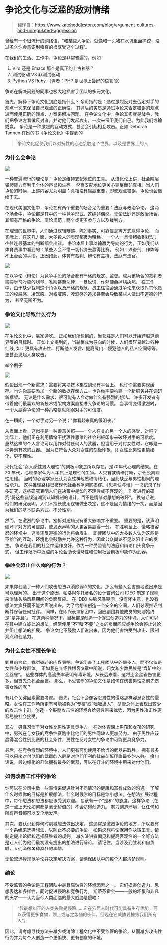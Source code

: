 # 争论文化与泛滥的敌对情绪

> 翻译自：https://www.kateheddleston.com/blog/argument-cultures-and-unregulated-aggression

曾经有一个很流行的网络语，"和某些人争论，就像和一头猪在水坑里面摔跤，没过多久你会意识到猪真的很享受这个过程"。

在我们的生活、工作中，争论是非常普遍的，例如：

1. Vim 还是 Emacs 那个是真正的上古神器？
2. 测试驱动 VS 非测试驱动
3. Python VS Ruby （译者：PHP 是世界上最好的语言😊）

争论在解决问题的同事也极大地损害了团队的多元文化。

首先，解释下争论文化到底是指什么？
争论指的是：通过激烈反对去否定对手的观点一次来保证自己观点的正确性，
其背后的实质是通过争论来否定错误的观点进而使用正确的观点、方案来解决问题。
在争论文化中，争论其实就是战争，我们把争论方看做反对者，并对他们发起攻击，一次来保卫我们自己。为此我们或输或赢。
争论是一种激烈的互动方式，甚至会引起相互攻击。正如 Deborah Tannen 在她的书《争论文化》中提到的

> 争论文化促使我们以对抗性的心态接触这个世界，以及是世界上的人


### 为什么会争论

![](https://fudongdong-statics.oss-cn-beijing.aliyuncs.com/images/20220313/7a40e1c6b1b34191a43b2c7cc2073eaa.png?x-oss-process=image/resize,w_800/quality,q_80)

一种普遍流行的理论是：争论是维持支配地位的工具。
从进化论上讲，社会阶层攀爬能力有利于个体的声誉和生存。
然而支配地位更关心输赢而非真相。当人们争论的时候，上述内容尤为明显：真相没有输赢重要，即使观点错误，争论也会继续下去。

在现代美国文化中，争论在有两个重要的场合尤为重要：法庭与政治争论。
这两个场合中，争论都是其中的一种竞争形式，这绝非偶然。无论法庭还是政治场合，其都有严格的争论、辩论规范：两个或更多参与方以及裁判方。

在理想的世界中，人们通过逻辑辩述、陈列事实、可靠信息等方式赢得争论，
而实际上，在这几方面，大多数人的表现都极为糟糕。
一个人一旦情绪收到扰动，往往连最基本的判断都会出错。
争论本质上事以输赢为导向的行为，正如我们从体育赛事中看到的：某些人会不惜一切代价去赢得比赛。
例如：兴奋剂、作弊等不上台面的手段。正因如此，体育有裁判、辩论有主持、法庭有法官。

![](https://fudongdong-statics.oss-cn-beijing.aliyuncs.com/images/20220313/1d82cf939fb24992975b9c6b97ada588.png?x-oss-process=image/resize,w_800/quality,q_80)


在以争论（辩论）为竞争手段的场合都有严格的规定、监督。成为该场合的裁判者需要学习对应的规章、准则甚至法律，一旦说谎、作弊便会掉线执照。
在工作中，由于缺少裁判这个角色以及严格的规范，员工往往会通过争论来获取对其他员工的权威感、凌驾感。对权威感、凌驾感的追求甚至会导致某些人做出不道德的行为，
甚至无所不为。

### 争论文化导致什么行为

![](https://fudongdong-statics.oss-cn-beijing.aliyuncs.com/images/20220313/fcd22903cd3541dcbaad49c8b09a16f1.png?x-oss-process=image/resize,w_800/quality,q_80)


在争论文化中，赢家通吃。
正如我们所谈到的，当获胜是人们可以开始跨越道德界限的目标时。
正如上文提到的，当输赢成为导向的时候，人们很容易越过各种红线,
如：更具有攻击性、打断他人发言、提高嗓门、侵犯他人的私人空间等等。
更甚至发起人身攻击。

举个例子

![](https://fudongdong-statics.oss-cn-beijing.aliyuncs.com/images/20220313/8c46f7b930654a65b65d0d5703036f4f.png?x-oss-process=image/resize,w_800/quality,q_80)


假设出现一个新需求：需要将某项技术集成到现有平台上。
也许你需要实现缓存。也许你需要添加一个新的数据存储方式。也许你需要构建一个新服务并在调研新框架。
无论是什么需求，很可能有人会对做什么有强烈的想法。
许多开发者有带着他们最喜欢的新技术或架构方案直接进入争论的习惯。
当事情变得激烈时，一个人赢得争论的一种策略是就削弱对手的可信度。

在一瞬间，一个对手对另一个说：“你看起来真的很沮丧。”

从表面上看，这似乎是一种善意关照——一个人在关心另一个人的感受，对吧？
实际上，他们正在利用情绪干扰理性思维的社会刻板印象来破坏对手的可信度。
虽然这样的个人言论可以用作对付任何人的武器，但当用于对付女性时，它却是一种特别有效的武器。
因为它符合大众对女性的刻板印象，即女性比男性更情绪化，更不理性。

现代社会“女人感性男人理性”的刻板印象之所以存在，是70年代心理的结果。在 70 年代，心理学家认为人本质上是理性的生物。人只有被情绪打断，才会脱离理性思维。
当时的心理学家还认为女性神经质和情绪化，因此缺乏与男性相同的理性能力。
这种推理路线已被现代社会科学彻底揭穿。《思考快与慢》一书记录了许多研究，这些研究表明人们在决策中是如何不理性或不客观的。
作者进行的研究“将这些错误追溯到认知机制的设计，而不是情绪对思想的破坏”。
换句话说，他们的研究表明，人们不擅长使用逻辑做出决定，这不是因为情绪的干扰，而是因为我们的基本联系方式。不分性别。

然而，在激烈的争论中，挫折对逻辑没有重大影响并不重要。
重要的是，该声明破坏了对方的可信度，使发表声明的人更容易赢得一分。
在胜利至上、侵略被容忍的环境中，这类违反道德的行为将会发生。
即使团队中的大多数人认为这些是不恰当的互动，环境也会鼓励并允许这种行为，因此公众舆论不足以阻止它的发生。
争论在我们的社会中运作良好，作为一种受监管的法庭和辩论口头竞争形式，
但工作场所中泛滥的争论会助长侵略性和使用社会刻板印象作为武器。

### 争吵会阻止什么样的行为？

![](https://fudongdong-statics.oss-cn-beijing.aliyuncs.com/images/20220313/7b9fc7ea486940e3a03522c5fa58acaa.png?x-oss-process=image/resize,w_800/quality,q_80)

如果你创造了一种人们攻击想法以消除弱点的文化，那么有些人会害羞地说出来是可以理解的。
出于这个原因，帕洛阿尔托著名的设计咨询公司 IDEO 制定了规则来消除头脑风暴期间的负面反应。
在 IDEO 头脑风暴期间，没有坏主意，也没有想法太疯狂而不能大声说出来。为了给想法创造一个安全的空间，人们必须推迟判断并保留任何批评。
同样，在即兴表演剧团中，回应剧团其他成员的规则始终是“是并且”。
在这两种情况下，目标都是创造一个促进创造力的环境，人们可以在其中建立彼此的想法。经常使用“不”和“不要”之类的负面回应或争论会停止讨论并阻止想法的扩展。
争论文化不鼓励人们说出来，因为他们害怕受到攻击、限制观点和创造力。

### 为什么女性不擅长争论

到目前为止，我所概述的内容表明，争论伤害了工程团队中的很多人，而不仅仅是女性和少数群体。
正如我在介绍性博客文章中所说，妇女和少数民族是“煤矿中的金丝雀”。
这些群体的高流失率表明有毒环境，从长远来看，这将比金丝雀伤害更多，但首先杀死金丝雀。
那么，不受管制的争论文化是如何在伤害男性之前先伤害女性的呢？

有几个关键因素需要考虑。
首先，社会不会像容忍男性的侵略那样容忍女性的侵略。女性在工作场所更有可能被称为“专横”或“咄咄逼人”，尽管总体上表现出较少的攻击性 [ 9]。创造一个鼓励攻击性的环境会给男性带来优势，因为男性攻击性更容易被社会接受。

其次，男性习惯于对女性比男性更具竞争力。
在对体育课上男孩和女孩的研究中，男孩在与女孩的竞争性赛跑中比他们的男性同龄人更加努力。
由于男性应该赢得混合性别比赛的社会条件，男性在反对女性的争论中可能更具竞争力。

最后，在竞争激烈的环境中，人们更有可能使用不恰当的武器来取胜。
拥有最多可以用来对付他们的武器的人群是对他们不利的社会刻板印象最多的人群。
换句话说，最边缘化的群体拥有最多的武器，可以在好斗的环境中用来对付他们。

### 如何改善工作中的争论

你可以在公司中做一些事情来促进针对不同情况的健康和富有成效的沟通。
了解什么时候你的目标是扩展想法，什么时候你的目标是缩小想法。在想法扩展过程中，每个想法和想法都应该受到欢迎。
应该有一个“是和”的态度，这样争论（在这一点上无论如何都是毫无价值的）不会妨碍创造力。
努力创造环境，让任何和所有声音都可以安全地发声。


其次，要认识到你何时削减想法做出决定。
这通常是激烈争论的地方，所以要有一个系统来选择想法，以防止不必要的争论。
如果您想将论据用作决策工具，请制定提出论据和选择获胜者的规则。
减少演讲者偏见和提高客观性的一个好方法是让人们为他们最初没有提出的想法进行辩论。
请记住，当涉及到胜利和自负时，人们会做各种疯狂的事情。

无论您选择规范争论并决定解决方案，请确保团队中的每个人都清楚规则。

### 结论

不受监管的争论是工程团队中最具腐蚀性的环境因素之一。
它们损害创造力、思想表达和多样性，同时促进侵略和竞争行为。
斯蒂芬霍金——一般的坏蛋和非凡的天才——认为当今人类面临的最大威胁是侵略：

> “我最想纠正的人类失败是侵略......它在穴居人时代可能具有生存优势，可以获得更多食物，领土或与之繁殖的伙伴，但现在它威胁要摧毁我们所有人”。

因此，请考虑寻找方法来减少或消除工程文化中不受监管的争论，从而减少攻击性行为并为每个人创造一个更愉快、更有创意的环境。

